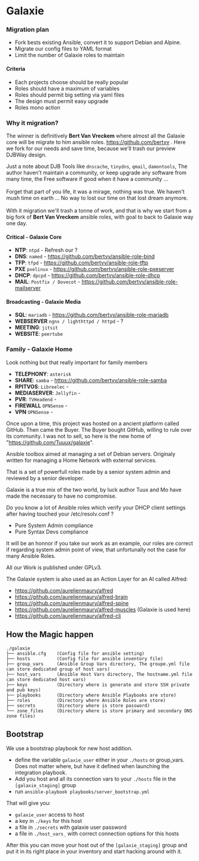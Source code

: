 # Galaxie

### Migration plan
* Fork bests existing Ansible, convert it to support Debian and Alpine.
* Migrate our config files to YAML format
* Limit the number of Galaxie roles to maintain

#### Criteria
* Each projects choose should be really popular
* Roles should have a maximum of variables
* Roles should permit big setting via yaml files
* The design must permit easy upgrade
* Roles mono action

### Why it migration?
The winner is definitively **Bert Van Vreckem** where almost all the Galaxie core will be migrate to him ansible roles.
https://github.com/bertvv . Here we fork for our needs and save time, because we'll trash our preview DJBWay design.

Just a note about DJB Tools like ``dnscache``, ``tinydns``, ``qmail``, ``damontools``, The author haven't maintain a community, or keep upgrade any software from many time, the Free software if good when it have a community ...<BR><BR>
Forget that part of you life, it was a mirage, nothing was true. We haven't mush time on earth ... No way to lost our time on that lost dream anymore.<BR><BR>
With it migration we'll trash a tonne of work, and that is why we start from a big fork of **Bert Van Vreckem** ansible roles, with goal to back to Galaxie way one day.<BR>

#### Critical - Galaxie Core
* **NTP**: ``ntpd`` - Refresh our ?
* **DNS**: ``named`` - https://github.com/bertvv/ansible-role-bind
* **TFP**: ``tfpd`` - https://github.com/bertvv/ansible-role-tftp
* **PXE** ``pxelinux`` - https://github.com/bertvv/ansible-role-pxeserver
* **DHCP**: ``dpcpd`` - https://github.com/bertvv/ansible-role-dhcp
* **MAIL**: ``Postfix / Dovecot`` - https://github.com/bertvv/ansible-role-mailserver

#### Broadcasting - Galaxie Media
* **SQL**: ``mariadb`` - https://github.com/bertvv/ansible-role-mariadb
* **WEBSERVER** ``ngnx / lighthttpd / httpd`` - ?
* **MEETING**: ``jitsit``
* **WEBSITE**: ``peertube``

### Family - Galaxie Home
Look nothing but that really important for family members
* **TELEPHONY**: ``asterisk``
* **SHARE**: ``samba`` - https://github.com/bertvv/ansible-role-samba
* **RPITVOS**: ``Libreelec`` - 
* **MEDIASERVER**: ``Jellyfin`` - 
* **PVR**: ``TVHeadend`` - 
* **FIREWALL** ``OPNSense`` - 
* **VPN** ``OPNSense`` - 

Once upon a time, this project was hosted on a 
ancient platform called GitHub. Then came the Buyer.
The Buyer bought GitHub, willing to rule over its community.
I was not to sell, so here is the new home of "https://github.com/Tuuux/galaxie".


Ansible toolbox aimed at managing a set of Debian servers. Originaly written for managing a Home Network with external services.

That is a set of powerfull roles made by a senior system admin and reviewed by a senior developer.

Galaxie is a true mix of the two world, by luck author Tuux and Mo have made the necessary to have no compromise.

Do you know a lot of Ansible roles which verify your DHCP client settings after having touched your /etc/resolv.conf ?

- Pure System Admin compliance
- Pure Syntax Devs compliance

It will be an honnor if you take our work as an example, our roles are correct if regarding system admin point of view, that unfortunally not the case for many Ansible Roles.

All our Work is published under GPLv3.

The Galaxie system is also used as an Action Layer for an AI called Alfred: 

* https://github.com/aurelienmaury/alfred
* https://github.com/aurelienmaury/alfred-brain
* https://github.com/aurelienmaury/alfred-spine
* https://github.com/aurelienmaury/alfred-muscles (Galaxie is used here)
* https://github.com/aurelienmaury/alfred-cli

## How the Magic happen

```
./galaxie
├── ansible.cfg    (Config file for ansible setting)
├── hosts          (Config file for ansible inventory file)
├── group_vars     (Ansible Group Vars directory, The groupe.yml file can store dedicated group of host vars)
├── host_vars      (Ansible Host Vars directory, The hostname.yml file can store dedicated host vars)
├── keys           (Directory where is generate and store SSH private and pub keys)
├── playbooks      (Directory where Ansible Playbooks are store)
├── roles          (Directory where Ansible Roles are store)
├── secrets        (Directory where is store password)
└── zone_files     (Directory where is store primary and secondary DNS zone files)
```

## Bootstrap

We use a bootstrap playbook for new host addition.

* define the variable `galaxie_user` either in your `./hosts` or group_vars. Does not matter where, but have it defined when launching the integration playbook.
* Add you host and all its connection vars to your `./hosts` file in the `[galaxie_staging]` group
* run `ansible-playbook playbooks/server_bootstrap.yml`

That will give you:

* `galaxie_user` access to host
* a key in `./keys` for this host
* a file in `./secrets` with galaxie user password
* a file in `./host_vars_` with correct connection options for this hosts

After this you can move your host out of the `[galaxie_staging]` group and put it in its right place in your inventory and start hacking around with it.


